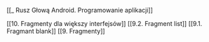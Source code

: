 [[_ Rusz Głową Android. Programowanie aplikacji]]

[[10. Fragmenty dla większy interfejsów]]
[[9.2. Fragment list]]
[[9.1. Fragmant blank]]
[[9. Fragmenty]]



 











